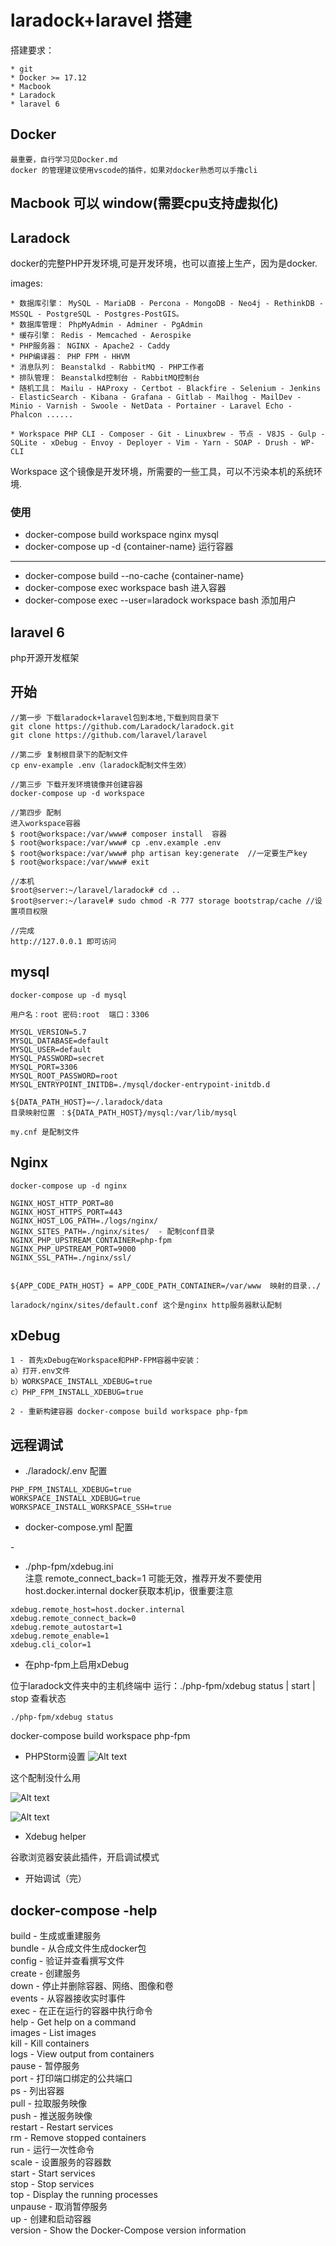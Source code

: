 # laradock+laravel 搭建

搭建要求：

    * git
    * Docker >= 17.12
    * Macbook
    * Laradock
    * laravel 6

## Docker

    最重要，自行学习见Docker.md
    docker 的管理建议使用vscode的插件，如果对docker熟悉可以手撸cli

## Macbook 可以 window(需要cpu支持虚拟化)

## Laradock

docker的完整PHP开发环境,可是开发环境，也可以直接上生产，因为是docker.

images:

    * 数据库引擎： MySQL - MariaDB - Percona - MongoDB - Neo4j - RethinkDB - MSSQL - PostgreSQL - Postgres-PostGIS。
    * 数据库管理： PhpMyAdmin - Adminer - PgAdmin
    * 缓存引擎： Redis - Memcached - Aerospike
    * PHP服务器： NGINX - Apache2 - Caddy
    * PHP编译器： PHP FPM - HHVM
    * 消息队列： Beanstalkd - RabbitMQ - PHP工作者
    * 排队管理： Beanstalkd控制台 - RabbitMQ控制台
    * 随机工具： Mailu - HAProxy - Certbot - Blackfire - Selenium - Jenkins - ElasticSearch - Kibana - Grafana - Gitlab - Mailhog - MailDev - Minio - Varnish - Swoole - NetData - Portainer - Laravel Echo - Phalcon ......

    * Workspace PHP CLI - Composer - Git - Linuxbrew - 节点 - V8JS - Gulp - SQLite - xDebug - Envoy - Deployer - Vim - Yarn - SOAP - Drush - WP-CLI 

Workspace 这个镜像是开发环境，所需要的一些工具，可以不污染本机的系统环境.

### 使用

* docker-compose build workspace nginx mysql
* docker-compose up -d {container-name} 运行容器
----------------------
* docker-compose build --no-cache {container-name} 
* docker-compose exec workspace bash 进入容器
* docker-compose exec --user=laradock workspace bash 添加用户

## laravel 6

php开源开发框架

## 开始

```
//第一步 下载laradock+laravel包到本地,下载到同目录下
git clone https://github.com/Laradock/laradock.git
git clone https://github.com/laravel/laravel

//第二步 复制根目录下的配制文件
cp env-example .env（laradock配制文件生效）

//第三步 下载开发环境镜像并创建容器
docker-compose up -d workspace

//第四步 配制
进入workspace容器
$ root@workspace:/var/www# composer install  容器
$ root@workspace:/var/www# cp .env.example .env
$ root@workspace:/var/www# php artisan key:generate  //一定要生产key
$ root@workspace:/var/www# exit

//本机
$root@server:~/laravel/laradock# cd ..
$root@server:~/laravel# sudo chmod -R 777 storage bootstrap/cache //设置项目权限

//完成
http://127.0.0.1 即可访问
```

## mysql

```
docker-compose up -d mysql

用户名：root 密码:root  端口：3306

MYSQL_VERSION=5.7
MYSQL_DATABASE=default
MYSQL_USER=default
MYSQL_PASSWORD=secret
MYSQL_PORT=3306
MYSQL_ROOT_PASSWORD=root
MYSQL_ENTRYPOINT_INITDB=./mysql/docker-entrypoint-initdb.d

${DATA_PATH_HOST}=~/.laradock/data
目录映射位置 ：${DATA_PATH_HOST}/mysql:/var/lib/mysql

my.cnf 是配制文件
```

## Nginx

```
docker-compose up -d nginx

NGINX_HOST_HTTP_PORT=80
NGINX_HOST_HTTPS_PORT=443
NGINX_HOST_LOG_PATH=./logs/nginx/
NGINX_SITES_PATH=./nginx/sites/  - 配制conf目录
NGINX_PHP_UPSTREAM_CONTAINER=php-fpm
NGINX_PHP_UPSTREAM_PORT=9000
NGINX_SSL_PATH=./nginx/ssl/


${APP_CODE_PATH_HOST} = APP_CODE_PATH_CONTAINER=/var/www  映射的目录../

laradock/nginx/sites/default.conf 这个是nginx http服务器默认配制
```

## xDebug

```
1 - 首先xDebug在Workspace和PHP-FPM容器中安装： 
a）打开.env文件 
b）WORKSPACE_INSTALL_XDEBUG=true
c）PHP_FPM_INSTALL_XDEBUG=true

2 - 重新构建容器 docker-compose build workspace php-fpm
```

## 远程调试

* ./laradock/.env 配置
```
PHP_FPM_INSTALL_XDEBUG=true
WORKSPACE_INSTALL_XDEBUG=true
WORKSPACE_INSTALL_WORKSPACE_SSH=true
```
* docker-compose.yml 配置

 \-

 * ./php-fpm/xdebug.ini  
  注意 remote_connect_back=1 可能无效，推荐开发不要使用  
  host.docker.internal docker获取本机ip，很重要注意  
```
xdebug.remote_host=host.docker.internal
xdebug.remote_connect_back=0
xdebug.remote_autostart=1
xdebug.remote_enable=1
xdebug.cli_color=1
```

* 在php-fpm上启用xDebug

位于laradock文件夹中的主机终端中 运行：./php-fpm/xdebug status | start | stop
查看状态
```
./php-fpm/xdebug status
```

docker-compose build workspace php-fpm

* PHPStorm设置
![Alt text](./img/2.png)

这个配制没什么用

![Alt text](./img/3.png)

![Alt text](./img/4.png)

* Xdebug helper

谷歌浏览器安装此插件，开启调试模式

* 开始调试（完）


 ## docker-compose -help

  build              - 生成或重建服务  
  bundle             - 从合成文件生成docker包  
  config             - 验证并查看撰写文件    
  create             - 创建服务    
  down               - 停止并删除容器、网络、图像和卷    
  events             - 从容器接收实时事件  
  exec               - 在正在运行的容器中执行命令    
  help               - Get help on a command  
  images             - List images  
  kill               - Kill containers  
  logs               - View output from containers  
  pause              - 暂停服务   
  port               - 打印端口绑定的公共端口    
  ps                 - 列出容器    
  pull               - 拉取服务映像    
  push               - 推送服务映像    
  restart            - Restart services  
  rm                 - Remove stopped containers  
  run                - 运行一次性命令    
  scale              - 设置服务的容器数    
  start              - Start services  
  stop               - Stop services  
  top                - Display the running processes  
  unpause            - 取消暂停服务    
  up                 - 创建和启动容器   
  version            - Show the Docker-Compose version information  
